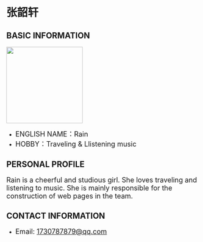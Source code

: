

# 张韶轩

## BASIC INFORMATION

<img width="200" src="https://github.com/NexMaker-Fab/2024ZWU-IS-8-BUNBUN/raw/f01e0df987d35c9d4a48c9a76bff612d84ee472c/images/%E5%BC%A0%E9%9F%B6%E8%BD%A9.jpeg"></div>

- <font size="4">ENGLISH NAME：Rain</font>
- <font size="4">HOBBY：Traveling & Llistening music</font>

## PERSONAL PROFILE

<font size="4">Rain is a cheerful and studious girl. She loves traveling and listening to music.
She is mainly responsible for the construction of web pages in the team.</font>

## CONTACT INFORMATION

- <font size="4">Email: 1730787879@qq.com</font>
